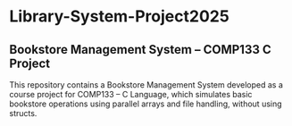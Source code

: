 # Library-System-Project2025
## Bookstore Management System – COMP133 C Project
This repository contains a Bookstore Management System developed as a course project for COMP133 – C Language, which simulates basic bookstore operations using parallel arrays and file handling, without using structs.
